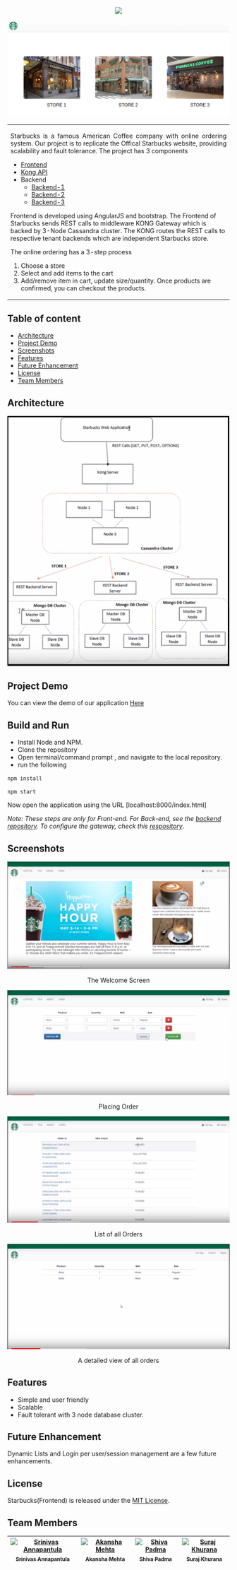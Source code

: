 <p align="center">
<a href="https://github.com/khurana3773/Starbucks-Frontend/blob/master/LICENSE" rel="Licence"><img src="https://img.shields.io/github/license/mashape/apistatus.svg" /></a>
</p>

![Welcome](/screenshots/starbucks_stores.png?raw=true "Welcome Screen")

<table>
<tr>
<td>
<p align="justify"> Starbucks is a famous American Coffee company with online ordering system. Our project is to replicate the Offical Starbucks website, providing scalability and fault tolerance. The project has 3 components <br>
 
<ul>
 <li><a href = "https://github.com/khurana3773/Starbucks-Frontend">Frontend</a></li>
 <li><a href= "https://github.com/shiva322/KongAPIGateway-Starbucks">Kong API</a></li>
<li>Backend
 <ul><li><a href="https://github.com/rsk5492/Starbucks-Portal">Backend-1</a></li>
  <li><a href = "https://github.com/khurana3773/Starbucks-Backend">Backend-2</a></li>
  <li><a href = "https://github.com/akanshamehta17/CMPE281-Hackathon">Backend-3</a></li>
 </ul>
</li>
 </ul>


<p>Frontend is developed using AngularJS and bootstrap. The Frontend of Starbucks sends REST calls to middleware KONG Gateway which is backed by 3-Node Cassandra cluster. The KONG routes the REST calls to respective tenant backends which are independent Starbucks store.
 
The online ordering has a 3-step process <br><ol>
 <li>Choose a store</li>
 <li>Select and add items to the cart</li> 
 <li>Add/remove item in cart, update size/quantity. Once products are confirmed, you can checkout the products.</li>
 </ol>
</p>
</td>
</tr>
</table>


## Table of content

- [Architecture](#architecture)
- [Project Demo](#project-demo)
- [Screenshots](#screenshots)
- [Features](#features)
- [Future Enhancement](#future-enhancement)
- [License](#license)
- [Team Members](#team-members)

## Architecture

![Architecture](/screenshots/Architecture.png?raw=true "Architecture")



## Project Demo

<p>You can view the demo of our application <a href="https://www.youtube.com/watch?v=1DqcBS7eUiI" >Here</a> </p>

## Build and Run

* Install Node and NPM.
* Clone the repository
* Open terminal/command prompt , and navigate to the local repository.
* run the following 
```
npm install
```

```
npm start
```

<p>Now open the application using the URL [localhost:8000/index.html]</p>

<p><i>Note: These steps are only for Front-end. For Back-end, see the <a href="https://github.com/rsk5492/Starbucks-Portal">backend repository</a>. To configure the gateway, check this <a href= "https://github.com/shiva322/KongAPIGateway-Starbucks">respository</a></i>.</p>

## Screenshots 

![Screen1](/screenshots/Screen1.PNG?raw=true "Welcome Screen")

<p align="center">The Welcome Screen</p>

![Screen2](/screenshots/screen2.PNG?raw=true "Screen2")

<p align="center">Placing Order</p>

![Screen3](/screenshots/screen3.PNG?raw=true "Screen3")

<p align="center">List of all Orders</p>

![Screen4](/screenshots/Screen4.PNG?raw=true "Detailed View of an Order")

<p align="center">A detailed view of all orders</p>

## Features

- Simple and user friendly
- Scalable
- Fault tolerant with 3 node database cluster.

## Future Enhancement

Dynamic Lists and Login per user/session management are a few future enhancements.


## License

Starbucks(Frontend) is released under the [MIT License](https://github.com/khurana3773/Starbucks-Frontend/blob/master/LICENSE).

## Team Members

| [![Srinivas Annapantula](https://avatars.githubusercontent.com/rsk5492?s=100)<br /><sub>Srinivas Annapantula</sub>](https://github.com/rsk5492)<br /> | [![Akansha Mehta](https://avatars.githubusercontent.com/akanshamehta17?s=100)<br /><sub>Akansha Mehta</sub>](https://github.com/akanshamehta17)<br /> | [![Shiva Padma](https://avatars.githubusercontent.com/shiva322?s=100)<br /><sub>Shiva Padma</sub>](https://github.com/shiva322)<br />| [![Suraj Khurana](https://avatars.githubusercontent.com/khurana3773?s=100)<br /><sub>Suraj Khurana</sub>](https://github.com/khurana3773)<br />|
| :---: | :---: | :---: | :---: |
